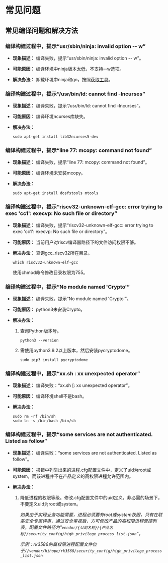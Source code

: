 # 常见问题

## 常见编译问题和解决方法

###  编译构建过程中，提示“usr/sbin/ninja: invalid option -- w”

- **现象描述：** 编译失败，提示“usr/sbin/ninja: invalid option -- w”。

- **可能原因：** 编译环境中ninja版本太低，不支持--w选项。

- **解决办法：** 卸载环境中ninja和gn，按照[获取工具](../../device-dev/get-code/gettools-ide.md)。

### 编译构建过程中，提示“/usr/bin/ld: cannot find -lncurses”

- **现象描述：** 编译失败，提示“/usr/bin/ld: cannot find -lncurses”。

- **可能原因：** 编译环境ncurses库缺失。

- **解决办法：**

  ```shell
  sudo apt-get install lib32ncurses5-dev
  ```

### 编译构建过程中，提示“line 77: mcopy: command not found”

- **现象描述：** 编译失败，提示“line 77: mcopy: command not found”。

- **可能原因：** 编译环境未安装mcopy。

- **解决办法：**

  ```shell
  sudo apt-get install dosfstools mtools
  ```

### 编译构建过程中，提示“riscv32-unknown-elf-gcc: error trying to exec 'cc1': execvp: No such file or directory”

- **现象描述：** 编译失败，提示“riscv32-unknown-elf-gcc: error trying to exec 'cc1': execvp: No such file or directory”。

- **可能原因：** 当前用户对riscv编译器路径下的文件访问权限不够。

- **解决办法：** 查询gcc_riscv32所在目录。

  ```shell
  which riscv32-unknown-elf-gcc
  ```

  使用chmod命令修改目录权限为755。

### 编译构建过程中，提示“No module named 'Crypto'”

- **现象描述：** 编译失败，提示“No module named 'Crypto'”。

- **可能原因：** python3未安装Crypto。

- **解决办法：**

  1. 查询Python版本号。

     ```shell
     python3 --version
     ```

  2. 需使用python3.9.2以上版本，然后安装pycryptodome。

     ```shell
     sudo pip3 install pycryptodome
     ```

### 编译构建过程中，提示“xx.sh : xx unexpected operator”

- **现象描述：** 编译失败：“xx.sh [: xx unexpected operator”。

- **可能原因：** 编译环境shell不是bash。

- **解决办法：**

  ```shell
  sudo rm -rf /bin/sh
  sudo ln -s /bin/bash /bin/sh
  ```


### 编译构建过程中，提示“some services are not authenticated. Listed as follow”

- **现象描述：** 编译失败：“some services are not authenticated. Listed as follow”。

- **可能原因：** 报错中列举出来的进程.cfg配置文件中，定义了uid为root或system，而该进程并不在产品定义的高权限进程允许范围内。

- **解决办法：**

  1. 降低进程的权限等级。修改.cfg配置文件中的uid定义，非必需的场景下，不要定义uid为root或system。

     *如果由于实现业务功能需要，进程必须要有root或system权限，只有在联系安全专家评审，通过安全审视后，方可修改产品的高权限进程管控列表，配置文件路径为"`vendor/{公司名称}/{产品名称}/security_config/high_privilege_process_list.json`"。*

     *示例：rk3586的高权限进程配置文件位于`//vendor/hihope/rk3568/security_config/high_privilege_process_list.json`*